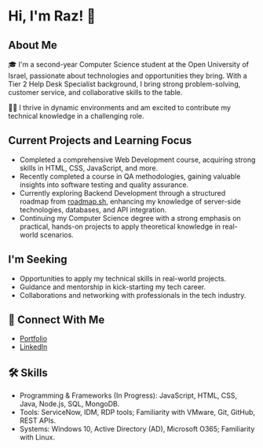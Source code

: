 # Hi, I'm Raz! 👋

## About Me

🎓 I'm a second-year Computer Science student at the Open University of Israel, passionate about technologies and opportunities they bring. With a Tier 2 Help Desk Specialist background, I bring strong problem-solving, customer service, and collaborative skills to the table.

👩‍💻 I thrive in dynamic environments and am excited to contribute my technical knowledge in a challenging role.

## Current Projects and Learning Focus
- Completed a comprehensive Web Development course, acquiring strong skills in HTML, CSS, JavaScript, and more.
- Recently completed a course in QA methodologies, gaining valuable insights into software testing and quality assurance.
- Currently exploring Backend Development through a structured roadmap from [roadmap.sh](https://roadmap.sh/backend), enhancing my knowledge of server-side technologies, databases, and API integration.
- Continuing my Computer Science degree with a strong emphasis on practical, hands-on projects to apply theoretical knowledge in real-world scenarios.

## I'm Seeking
- Opportunities to apply my technical skills in real-world projects.
- Guidance and mentorship in kick-starting my tech career.
- Collaborations and networking with professionals in the tech industry.

## 🔗 Connect With Me
- [Portfolio](https://github.com/Raz-y)
- [LinkedIn](https://www.linkedin.com/in/raz-yehiel/)

## 🛠 Skills
- Programming & Frameworks (In Progress): JavaScript, HTML, CSS, Java, Node.js, SQL, MongoDB.
- Tools: ServiceNow, IDM, RDP tools; Familiarity with VMware, Git, GitHub, REST APIs.
- Systems: Windows 10, Active Directory (AD), Microsoft O365; Familiarity with Linux.



<!---
Raz-y/Raz-y is a ✨ special ✨ repository because its `README.md` (this file) appears on your GitHub profile.
You can click the Preview link to take a look at your changes.
--->

